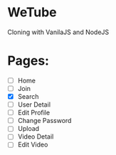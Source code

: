 # WeTube

Cloning with VanilaJS and NodeJS

# Pages:
- [ ] Home
- [ ] Join
- [x] Search
- [ ] User Detail
- [ ] Edit Profile
- [ ] Change Password
- [ ] Upload
- [ ] Video Detail
- [ ] Edit Video
